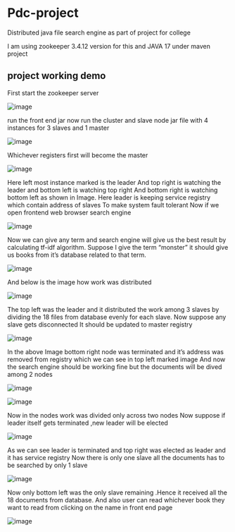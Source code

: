 # Pdc-project
Distributed java file search engine as part of project for college

I am using zookeeper 3.4.12 version for this and JAVA 17 under maven project

## project working demo
First start the zookeeper server

![image](https://user-images.githubusercontent.com/76242298/176110396-107393fc-f964-44a7-889b-28460da09df9.png)

run the front end jar
now run the cluster and slave node jar file with 4 instances for 3 slaves and 1 master

![image](https://user-images.githubusercontent.com/76242298/176110567-e9806a3b-8fa2-485a-9315-af875e532dd0.png)

Whichever registers first will become the master

![image](https://user-images.githubusercontent.com/76242298/176110789-02603c1f-62a9-4258-81c3-b2d862809cc6.png)

Here left most instance marked is the leader
And top right is watching the leader and bottom left is watching top right
And bottom right is watching bottom left as shown in Image.
Here leader is keeping service registry which contain address of slaves
To make system fault tolerant
Now if we open frontend web browser search engine

![image](https://user-images.githubusercontent.com/76242298/176111016-d320bc0f-2915-4eb2-a816-fb910656ec62.png)

Now we can give any term and search engine will give us the best result
by calculating tf-idf algorithm.
Suppose I give the term “monster” it should give us books from it’s
database related to that term.

![image](https://user-images.githubusercontent.com/76242298/176111106-0243c2cb-31db-4e16-a293-71f43746db21.png)

And below is the image how work was distributed

![image](https://user-images.githubusercontent.com/76242298/176111180-b7c197b7-fb9e-4d1e-af45-ea8d168f00ef.png)

The top left was the leader and it distributed the work among 3 slaves by
dividing the 18 files from database evenly for each slave.
Now suppose any slave gets disconnected It should be updated to master
registry

![image](https://user-images.githubusercontent.com/76242298/176111241-7ab27682-e9e0-41f5-b9c0-1052572eecd9.png)

In the above Image bottom right node was terminated and it’s address
was removed from registry which we can see in top left marked image
And now the search engine should be working fine but the documents
will be dived among 2 nodes

![image](https://user-images.githubusercontent.com/76242298/176111324-8b2bfe02-d1b0-4177-b67e-f8809807f235.png)

![image](https://user-images.githubusercontent.com/76242298/176111427-b3fa4a5a-420f-4cd7-89c4-a071b5e23c82.png)

Now in the nodes work was divided only across two nodes
Now suppose if leader itself gets terminated ,new leader will be elected

![image](https://user-images.githubusercontent.com/76242298/176111498-b144e56d-4603-4750-bd57-f642e5dc55bc.png)

As we can see leader is terminated and top right was elected as leader
and it has service registry
Now there is only one slave all the documents has to be searched by
only 1 slave


![image](https://user-images.githubusercontent.com/76242298/176111767-8df0f423-f424-47d0-8669-9c5b263fd1b8.png)


Now only bottom left was the only slave remaining .Hence it received
all the 18 documents from database.
And also user can read whichever book they want to read from clicking
on the name in front end page

![image](https://user-images.githubusercontent.com/76242298/176111835-4700a2be-0b7f-4ee1-8c27-c488602573da.png)



